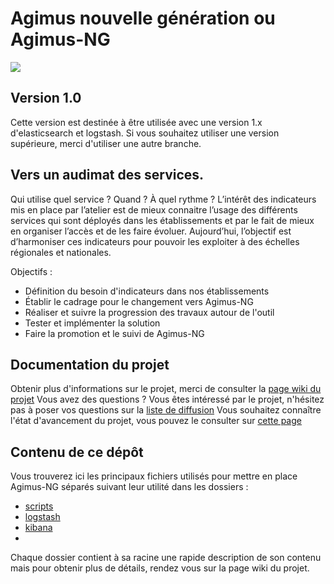 # Agimus nouvelle génération ou Agimus-NG
<img src="https://www.esup-portail.org/sites/esup-portail.org/files/logo-esup%2Baccroche_2.png"/>

## Version 1.0
Cette version est destinée à être utilisée avec une version 1.x d'elasticsearch et logstash. Si vous souhaitez utiliser une version supérieure, merci d'utiliser une autre branche.

## Vers un audimat des services.

Qui utilise quel service ? Quand ? À quel rythme ? L’intérêt des indicateurs mis en place par l’atelier est de mieux connaitre l’usage des différents services qui sont déployés dans les établissements et par le fait de mieux en organiser l’accès et de les faire évoluer.
Aujourd’hui, l’objectif est d’harmoniser ces indicateurs pour pouvoir les exploiter à des échelles régionales et nationales.

Objectifs :
 - Définition du besoin d'indicateurs dans nos établissements
 - Établir le cadrage pour le changement vers Agimus-NG
 - Réaliser et suivre la progression des travaux autour de l'outil
 - Tester et implémenter la solution
 - Faire la promotion et le suivi de Agimus-NG

## Documentation du projet

Obtenir plus d'informations sur le projet, merci de consulter la [page wiki du projet](https://www.esup-portail.org/wiki/x/DQCfFg)
Vous avez des questions ? Vous êtes intéressé par le projet, n'hésitez pas à poser vos questions sur la [liste de diffusion](https://listes.esup-portail.org/sympa/info/esup-utilisateurs)
Vous souhaitez connaître l'état d'avancement du projet, vous pouvez le consulter sur [cette page](https://trello.com/b/jp1aRH9q)

## Contenu de ce dépôt

Vous trouverez ici les principaux fichiers utilisés pour mettre en place Agimus-NG séparés suivant leur utilité dans les dossiers :
* [scripts](scripts)
* [logstash](logstash)
* [kibana](kibana)
*
Chaque dossier contient à sa racine une rapide description de son contenu mais pour obtenir plus de détails, rendez vous sur la page wiki du projet.
